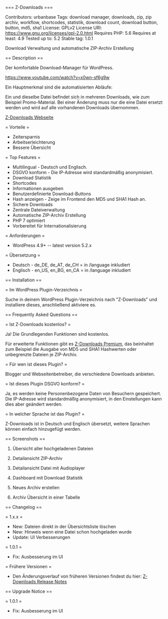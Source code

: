 === Z-Downloads ===

Contributors: urbanbase
Tags: download manager, downloads, zip, zip archiv, workflow, shortcodes, statistik, download count, download button, button, md5, sha1
License: GPLv2
License URI: https://www.gnu.org/licenses/gpl-2.0.html
Requires PHP: 5.6
Requires at least: 4.9
Tested up to: 5.2
Stable tag: 1.0.1

Download Verwaltung und automatische ZIP-Archiv Erstellung

== Description ==

Der komfortable Download-Manager für WordPress.

https://www.youtube.com/watch?v=x0wn-sf6g9w

Ein Hauptmerkmal sind die automatisierten Abläufe:

Ein und dieselbe Datei befindet sich in mehreren Downloads, wie zum Beispiel Promo-Material. Bei einer Änderung muss nur die eine Datei ersetzt werden und wird auf alle vorhandenen Downloads übernommen.

[Z-Downloads Webseite](https://code.urban-base.net/z-downloads?utm_source=wporg)

= Vorteile =

- Zeitersparnis
- Arbeitserleichterung
- Bessere Übersicht

= Top Features =

- Multilingual - Deutsch und Englisch.
- DSGVO konform - Die IP-Adresse wird standardmäßig anonymisiert.
- Download Statistik
- Shortcodes
- Informationen ausgeben
- Benutzerdefinierte Download-Buttons
- Hash anzeigen - Zeige im Frontend den MD5 und SHA1 Hash an.
- Sichere Downloads
- Zentrale Dateiverwaltung
- Automatische ZIP-Archiv Erstellung
- PHP 7 optimiert
- Vorbereitet für Internationalisierung

= Anforderungen =

- WordPress 4.9+ -- latest version 5.2.x

= Übersetzung =

- Deutsch - de_DE, de_AT, de_CH = in /language inkludiert
- Englisch - en_US, en_BG, en_CA = in /language inkludiert

== Installation ==

= Im WordPress Plugin-Verzeichnis =

Suche in deinem WordPress Plugin-Verzeichnis nach "Z-Downloads" und installiere dieses, anschließend aktiviere es.

== Frequently Asked Questions ==

= Ist Z-Downloads kostenlos? =

Ja! Die Grundlegenden Funktionen sind kostenlos.

Für erweiterte Funktionen gibt es [Z-Downloads Premium](https://code.urban-base.net/z-downloads?utm_source=wporg), das beinhaltet zum Beispiel die Ausgabe von MD5 und SHA1 Hashwerten oder unbegrenzte Dateien je ZIP-Archiv.

= Für wen ist dieses Plugin? =

Blogger und Webseitenbetreiber, die verschiedene Downloads anbieten.

= Ist dieses Plugin DSGVO konform? =

Ja, es werden keine Personenbezogene Daten von Besuchern gespeichert. Die IP-Adresse wird standardmäßig anonymisiert, in den Einstellungen kann dies aber geändert werden.

= In welcher Sprache ist das Plugin? =

Z-Downloads ist in Deutsch und Englisch übersetzt, weitere Sprachen können einfach hinzugefügt werden.

== Screenshots ==

1.  Übersicht aller hochgeladenen Dateien

2.  Detailansicht ZIP-Archiv

3.  Detailansicht Datei mit Audioplayer

4.  Dashboard mit Download Statistik

5.  Neues Archiv erstellen

6.  Archiv Übersicht in einer Tabelle

== Changelog ==

= 1.x.x =
- New: Dateien direkt in der Übersichtsliste löschen
- New: Hinweis wenn eine Datei schon hochgeladen wurde
- Update: UI Verbesserungen

= 1.0.1 =
- Fix: Ausbesserung im UI

= Frühere Versionen =
- Den Änderungsverlauf von früheren Versionen findest du hier: [Z-Downloads Release Notes](https://code.urban-base.net/z-downloads/release-notes/?utm_source=wporg)

== Upgrade Notice ==

= 1.0.1 =
- Fix: Ausbesserung im UI